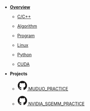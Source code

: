 - [**Overview**]()
  - [C/C++](cpp/)
  
  - [Algorithm](Algorithm/)
  
  - [Program]()
  
  - [Linux]()
  
  - [Python]()
  
  - [CUDA]()
  
- **Projects**

  - [![](icons/github.svg) MUDUO_PRACTICE](https://github.com/wangzyon/MUDUO_PRACTICE)

  - [![](icons/github.svg) NVIDIA_SGEMM_PRACTICE](https://github.com/wangzyon/NVIDIA_SGEMM_PRACTICE)

